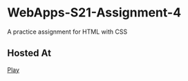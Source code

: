 # WebApps-S21-Assignment-4
A practice assignment for HTML with CSS

## Hosted At 
[Play](/play.html)
